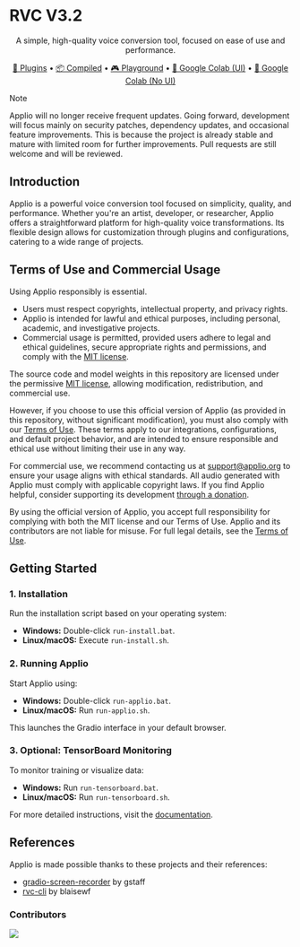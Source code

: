 <p align="center">

# RVC V3.2

</p>

<p align="center">A simple, high-quality voice conversion tool, focused on ease of use and performance.</p>



<p align="center">
  <a href="https://github.com/IAHispano/Applio-Plugins" target="_blank">🛒 Plugins</a>
  •
  <a href="https://huggingface.co/IAHispano/Applio/tree/main/Compiled" target="_blank">📦 Compiled</a>
  •
  <a href="https://applio.org/playground" target="_blank">🎮 Playground</a>
  •
  <a href="https://colab.research.google.com/github/iahispano/applio/blob/master/assets/Applio.ipynb" target="_blank">🔎 Google Colab (UI)</a>
  •
  <a href="https://colab.research.google.com/github/iahispano/applio/blob/master/assets/Applio_NoUI.ipynb" target="_blank">🔎 Google Colab (No UI)</a>
</p>

> [!NOTE]  
> Applio will no longer receive frequent updates. Going forward, development will focus mainly on security patches, dependency updates, and occasional feature improvements. This is because the project is already stable and mature with limited room for further improvements. Pull requests are still welcome and will be reviewed.

## Introduction

Applio is a powerful voice conversion tool focused on simplicity, quality, and performance. Whether you're an artist, developer, or researcher, Applio offers a straightforward platform for high-quality voice transformations. Its flexible design allows for customization through plugins and configurations, catering to a wide range of projects.

## Terms of Use and Commercial Usage

Using Applio responsibly is essential.

- Users must respect copyrights, intellectual property, and privacy rights.
- Applio is intended for lawful and ethical purposes, including personal, academic, and investigative projects.
- Commercial usage is permitted, provided users adhere to legal and ethical guidelines, secure appropriate rights and permissions, and comply with the [MIT license](./LICENSE).

The source code and model weights in this repository are licensed under the permissive [MIT license](./LICENSE), allowing modification, redistribution, and commercial use.

However, if you choose to use this official version of Applio (as provided in this repository, without significant modification), you must also comply with our [Terms of Use](./TERMS_OF_USE.md). These terms apply to our integrations, configurations, and default project behavior, and are intended to ensure responsible and ethical use without limiting their use in any way.

For commercial use, we recommend contacting us at [support@applio.org](mailto:support@applio.org) to ensure your usage aligns with ethical standards. All audio generated with Applio must comply with applicable copyright laws. If you find Applio helpful, consider supporting its development [through a donation](https://ko-fi.com/iahispano).

By using the official version of Applio, you accept full responsibility for complying with both the MIT license and our Terms of Use. Applio and its contributors are not liable for misuse. For full legal details, see the [Terms of Use](./TERMS_OF_USE.md).

## Getting Started

### 1. Installation

Run the installation script based on your operating system:

- **Windows:** Double-click `run-install.bat`.
- **Linux/macOS:** Execute `run-install.sh`.

### 2. Running Applio

Start Applio using:

- **Windows:** Double-click `run-applio.bat`.
- **Linux/macOS:** Run `run-applio.sh`.

This launches the Gradio interface in your default browser.

### 3. Optional: TensorBoard Monitoring

To monitor training or visualize data:

- **Windows:** Run `run-tensorboard.bat`.
- **Linux/macOS:** Run `run-tensorboard.sh`.

For more detailed instructions, visit the [documentation](https://docs.applio.org).

## References

Applio is made possible thanks to these projects and their references:

- [gradio-screen-recorder](https://huggingface.co/spaces/gstaff/gradio-screen-recorder) by gstaff
- [rvc-cli](https://github.com/blaisewf/rvc-cli) by blaisewf

### Contributors

<a href="https://github.com/IAHispano/Applio/graphs/contributors" target="_blank">
  <img src="https://contrib.rocks/image?repo=IAHispano/Applio" />
</a>
